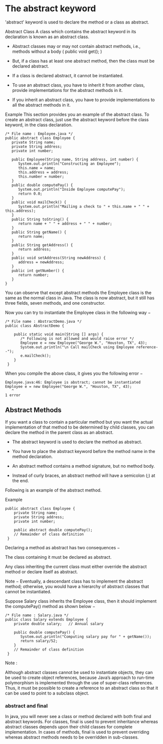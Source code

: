 # The abstract keyword
'abstract' keyword is used to declare the method or a class as abstract.

Abstract Class
A class which contains the abstract keyword in its declaration is known as an abstract class.

- Abstract classes may or may not contain abstract methods, i.e., methods without a body ( public void get(); )

- But, if a class has at least one abstract method, then the class must be declared abstract.

- If a class is declared abstract, it cannot be instantiated.

- To use an abstract class, you have to inherit it from another class, provide implementations for the abstract methods in it.

- If you inherit an abstract class, you have to provide implementations to all the abstract methods in it.

Example
This section provides you an example of the abstract class. To create an abstract class, just use the abstract keyword before the class keyword, in the class declaration.

```
/* File name : Employee.java */
public abstract class Employee {
   private String name;
   private String address;
   private int number;

   public Employee(String name, String address, int number) {
      System.out.println("Constructing an Employee");
      this.name = name;
      this.address = address;
      this.number = number;
   }
   public double computePay() {
      System.out.println("Inside Employee computePay");
      return 0.0;
   }
   public void mailCheck() {
      System.out.println("Mailing a check to " + this.name + " " + this.address);
   }
   public String toString() {
      return name + " " + address + " " + number;
   }
   public String getName() {
      return name;
   }
   public String getAddress() {
      return address;
   }
   public void setAddress(String newAddress) {
      address = newAddress;
   }
   public int getNumber() {
      return number;
   }
}
```
You can observe that except abstract methods the Employee class is the same as the normal class in Java. The class is now abstract, but it still has three fields, seven methods, and one constructor.

Now you can try to instantiate the Employee class in the following way −


```
/* File name : AbstractDemo.java */
public class AbstractDemo {

    public static void main(String [] args) {
       /* Following is not allowed and would raise error */
       Employee e = new Employee("George W.", "Houston, TX", 43);
       System.out.println("\n Call mailCheck using Employee reference--");
       e.mailCheck();
    }
 }
 ```
 When you compile the above class, it gives you the following error −


 ``` 
 Employee.java:46: Employee is abstract; cannot be instantiated
 Employee e = new Employee("George W.", "Houston, TX", 43);                    
    ^
1 error
 ```

 ## Abstract Methods
If you want a class to contain a particular method but you want the actual implementation of that method to be determined by child classes, you can declare the method in the parent class as an abstract.

- The abstract keyword is used to declare the method as abstract.

- You have to place the abstract keyword before the method name in the method declaration.

- An abstract method contains a method signature, but no method body.

- Instead of curly braces, an abstract method will have a semicolon (;) at the end.

Following is an example of the abstract method.

Example
```
public abstract class Employee {
    private String name;
    private String address;
    private int number;
 
    public abstract double computePay();
    // Remainder of class definition
 }

 ```

 Declaring a method as abstract has two consequences −

The class containing it must be declared as abstract.

Any class inheriting the current class must either override the abstract method or declare itself as abstract.

Note − Eventually, a descendant class has to implement the abstract method; otherwise, you would have a hierarchy of abstract classes that cannot be instantiated.

Suppose Salary class inherits the Employee class, then it should implement the computePay() method as shown below −

```
/* File name : Salary.java */
public class Salary extends Employee {
    private double salary;   // Annual salary
 
    public double computePay() {
       System.out.println("Computing salary pay for " + getName());
       return salary/52;
    }
    // Remainder of class definition
 }
 ```

 Note : 
 
 Although abstract classes cannot be used to instantiate objects, they can be used to create object references, because Java’s approach to run-time polymorphism is implemented through the use of super-class references. Thus, it must be possible to create a reference to an abstract class so that it can be used to point to a subclass object.

### abstract and final

In java, you will never see a class or method declared with both final and abstract keywords. For classes, final is used to prevent inheritance whereas abstract classes depends upon their child classes for complete implementation. In cases of methods, final is used to prevent overriding whereas abstract methods needs to be overridden in sub-classes.
